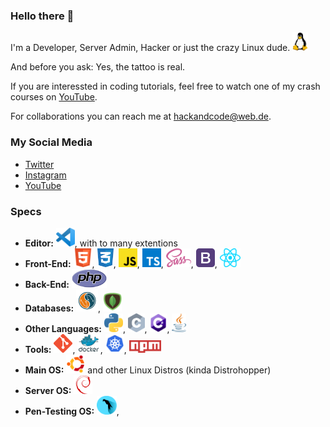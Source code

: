 ### Hello there 👋

I'm a Developer, Server Admin, Hacker or just the crazy Linux dude. <img src="./logos/Tux.png" height="30">

And before you ask: Yes, the tattoo is real.

If you are interessted in coding tutorials, feel free to watch one of my crash courses on [YouTube](https://www.youtube.com/channel/UC7bRlNSCSDqgOwyt5ZxnPfA).

For collaborations you can reach me at <hackandcode@web.de>.

### My Social Media
* [Twitter](https://twitter.com/hackandcode)
* [Instagram](https://www.instagram.com/hackandcode/)
* [YouTube](https://www.youtube.com/channel/UC7bRlNSCSDqgOwyt5ZxnPfA)

### Specs

* **Editor:** <img src="./logos/VSCode.png" height="30">,  with to many extentions
* **Front-End:** <img src="./logos/HTML.png" height="30">, <img src="./logos/CSS.png" height="30">, <img src="./logos/JS.png" height="30">, <img src="./logos/TS.png" height="30">, <img src="./logos/sass.svg" height="30">, <img src="./logos/Bootstrap.png" height="30">, <img src="./logos/React.png" height="30">
* **Back-End:** <img src="./logos/PHP.png" height="30">
* **Databases:** <img src="./logos/MySQL.png" height="35">, <img src="./logos/MongoDB.png" height="30">
* **Other Languages:** <img src="./logos/Python.png" height="30">, <img src="./logos/C.png" height="30">, <img src="./logos/CS.png" height="30">, <img src="./logos/Java.png" height="30">
* **Tools:** <img src="./logos/Git.png" height="30">, <img src="./logos/Docker.png" height="30">, <img src="./logos/kubernetes.png" height="30">, <img src="./logos/npm.png" height="20">
* **Main OS:** <img src="./logos/Ubuntu.png" height="30"> and other Linux Distros (kinda Distrohopper)
* **Server OS:** <img src="./logos/Debian.png" height="30">
* **Pen-Testing OS:** <img src="./logos/Parrot.png" height="30">, 
